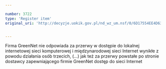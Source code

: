 ```yaml
---

number: 3722
type: 'Register item'
original_uri: 'http://decyzje.uokik.gov.pl/nd_wz_um.nsf/0/6D17554EE4D638BCC1257A790035876E?OpenDocument'


---
```


Firma GreenNet nie odpowiada za przerwy w dostępie do lokalnej internetowej sieci komputerowej i międzynarodowej sieci Internet wynikłe z powodu działania osób trzecich, (...) jak też za przerwy powstałe po stronie dostawcy zapewniającego firmie GreenNet dostęp do sieci Internet
